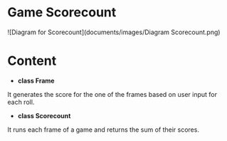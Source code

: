 Game Scorecount
===============

![Diagram for Scorecount](documents/images/Diagram Scorecount.png)

# Content

- **class Frame**

It generates the score for the one of the frames based on user input for each roll.

- **class Scorecount**

It runs each frame of a game and returns the sum of their scores.





